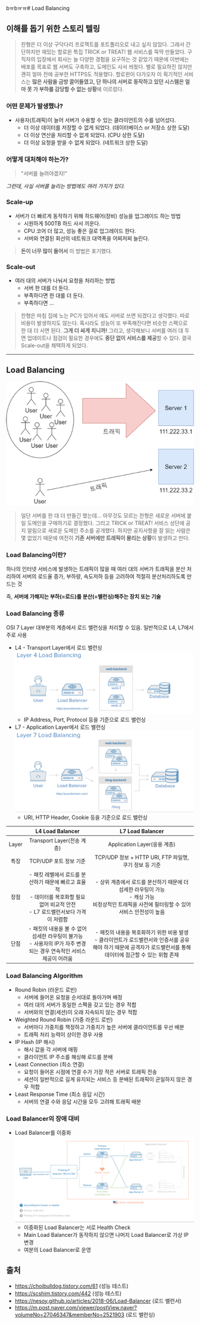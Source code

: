 bㅠbㅠㅠ# Load Balancing

## 이해를 돕기 위한 스토리 텔링

> 찬형은 더 이상 구닥다리 프로젝트를 포트폴리오로 내고 싶지 않았다. 그래서 간단하지만 재밌는 할로윈 특집 TRICK or TREAT! 웹 서비스를 뚝딱 만들었다. 구직자의 입장에서 회사는 늘 다양한 경험을 요구하는 것 같았기 때문에 이번에는 배포를 목표로 웹 서버도 구축하고, 도메인도 사서 씌웠다. 별로 필요하진 않지만 괜히 얼마 전에 공부한 HTTPS도 적용했다. 할로윈이 다가오자 이 획기적인 서비스는 **많은 사람을 금방 끌어들였고, 단 하나의 서버로 동작하고 있던 시스템은 얼마 못 가 부하를 감당할 수 없는 상황**에 이르렀다.

### 어떤 문제가 발생했나?

- 사용자(트래픽)이 늘어 서버가 수용할 수 있는 클라이언트의 수를 넘어섰다.
  - 더 이상 데이터를 저장할 수 없게 되었다. (데이터베이스 or 저장소 상한 도달)
  - 더 이상 연산을 처리할 수 없게 되었다. (CPU 상한 도달)
  - 더 이상 요청을 받을 수 없게 되었다. (네트워크 상한 도달)

### 어떻게 대처해야 하는가?

> "서버를 늘려야겠지!"

_그런데, 사실 서버를 늘리는 방법에도 여러 가지가 있다._

### Scale-up

- 서버가 더 빠르게 동작하기 위해 하드웨어(장비) 성능을 업그레이드 하는 방법
  - 시원하게 500TB 하드 사서 끼운다.
  - CPU 코어 더 많고, 성능 좋은 걸로 업그레이드 한다.
  - 서버와 연결된 회선의 네트워크 대역폭을 어찌저찌 늘린다.

> **돈이 너무 많이 들어서** 이 방법은 포기했다.

### Scale-out

- 여러 대의 서버가 나눠서 요청을 처리하는 방법
  - 서버 한 대를 더 둔다.
  - 부족하다면 한 대를 더 둔다.
  - 부족하다면 ...

> 찬형은 마침 집에 노는 PC가 있어서 얘도 서버로 쓰면 되겠다고 생각했다. 따로 비용이 발생하지도 않는다. 혹시라도 성능이 또 부족해진다면 비슷한 스펙으로 한 대 더 사면 된다. **그게 더 싸게 치니까!**
> 그리고, 생각해보니 서버를 여러 대 두면 업데이트나 점검이 필요한 경우에도 **중단 없이 서비스를 제공**할 수 있다.
> 결국 Scale-out을 채택하게 되었다.

---

## Load Balancing

![image](./image.png)

> 일단 서버를 한 대 더 만들긴 했는데... 아무것도 모르는 찬형은 새로운 서버에 붙일 도메인을 구매하기로 결정했다. 그리고 TRICK or TREAT! 서비스 상단에 공지 알림으로 새로운 도메인 주소를 공개했다. 하지만 공지사항을 잘 읽는 사람은 몇 없었기 때문에 여전히 **기존 서버에만 트래픽이 몰리는 상황**이 발생하고 만다.

### Load Balancing이란?

하나의 인터넷 서비스에 발생하는 트래픽이 많을 때 여러 대의 서버가 트래픽을 분산 처리하여 서버의 로드율 증가, 부하량, 속도저하 등을 고려하여 적절히 분산처리하도록 만드는 것

즉, <b>서버에 가해지는 부하(=로드)를 분산(=밸런싱)해주는 장치 또는 기술</b>

### Load Balancing 종류

OSI 7 Layer 대부분의 계층에서 로드 밸런싱을 처리할 수 있음. 일반적으로 L4, L7에서 주로 사용

- L4 - Transport Layer에서 로드 밸런싱
  ![L4](./L4.png)
  - IP Address, Port, Protocol 등을 기준으로 로드 밸런싱
- L7 - Application Layer에서 로드 밸런싱
  ![L7](./L7.png)
  - URI, HTTP Header, Cookie 등을 기준으로 로드 밸런싱

|       |                                                              L4 Load Balancer                                                              |                                                                           L7 Load Balancer                                                                            |
| :---: | :----------------------------------------------------------------------------------------------------------------------------------------: | :-------------------------------------------------------------------------------------------------------------------------------------------------------------------: |
| Layer |                                                         Transport Layer(전송 계층)                                                         |                                                                     Application Layer(응용 계층)                                                                      |
| 특징  |                                                           TCP/UDP 포트 정보 기준                                                           |                                                        TCP/UDP 정보 + HTTP URI, FTP 파일명, 쿠기 정보 등 기준                                                         |
| 장점  | - 패킷 레벨에서 로드를 분산하기 때문에 빠르고 효율적<br />- 데이터를 복호화할 필요 없어 비교적 안전<br />- L7 로드밸런서보다 가격이 저렴함 |         - 상위 계층에서 로드를 분산하기 때문에 더 섬세한 라우팅이 가능<br />- 캐싱 가능<br />비정상적인 트래픽을 사전에 필터링할 수 있어 서비스 안전성이 높음         |
| 단점  |          - 패킷의 내용을 볼 수 없어 섬세한 라우팅이 불가능<br />- 사용자의 IP가 자주 변경되는 경우 연속적인 서비스 제공이 어려움           | - 패킷의 내용을 복호화하기 위한 비용 발생<br />- 클라이언트가 로드밸런서와 인증서를 공유해야 하기 때문에 공격자가 로드밸런서를 통해 데이터에 접근할 수 있는 위협 존재 |

### Load Balancing Algorithm

- Round Robin (라운드 로빈)
  - 서버에 들어온 요청을 순서대로 돌아가며 배정
  - 여러 대의 서버가 동일한 스펙을 갖고 있는 경우 적합
  - 서버와의 연결(세션)이 오래 지속되지 않는 경우 적합
- Weighted Round Robin (가중 라운드 로빈)
  - 서버마다 가중치를 책정하고 가중치가 높은 서버에 클라이언트를 우선 배분
  - 트래픽 처리 능력이 상이한 경우 사용
- IP Hash (IP 해시)
  - 해시 값을 각 서버에 매핑
  - 클라이언트 IP 주소를 해싱해 로드를 분배
- Least Connection (최소 연결)
  - 요청이 들어온 시점에 연결 수가 가장 적은 서버로 트래픽 전송
  - 세션이 일반적으로 길게 유지되는 서비스 등 분배된 트래픽이 균일하지 않은 경우 적합
- Least Response Time (최소 응답 시간)
  - 서버의 연결 수와 응답 시간을 모두 고려해 트래픽 배분

### Load Balancer의 장애 대비

- Load Balancer를 이중화
  ![이중화](./dualization.gif)
  - 이중화된 Load Balancer는 서로 Health Check
  - Main Load Balancer가 동작하지 않으면 나머지 Load Balancer로 가상 IP 변경
  - 여분의 Load Balancer로 운영

## 출처

- https://choibulldog.tistory.com/61 (성능 테스트)
- https://scshim.tistory.com/442 (성능 테스트)
- https://nesoy.github.io/articles/2018-06/Load-Balancer (로드 밸런서)
- https://m.post.naver.com/viewer/postView.naver?volumeNo=27046347&memberNo=2521903 (로드 밸런싱)
